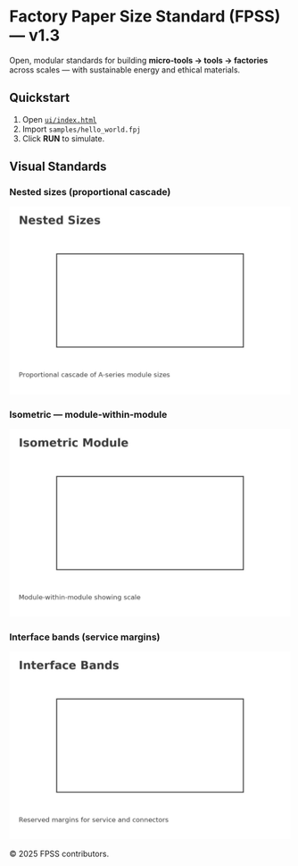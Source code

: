 # Factory Paper Size Standard (FPSS) — v1.3

Open, modular standards for building **micro‑tools → tools → factories** across scales — with sustainable energy and ethical materials.

## Quickstart

1. Open [`ui/index.html`](ui/index.html)
2. Import `samples/hello_world.fpj`
3. Click **RUN** to simulate.

## Visual Standards

### Nested sizes (proportional cascade)
![Nested sizes](assets/fpss_nested_staggered_v4.jpeg)

### Isometric — module‑within‑module
![Isometric module](assets/fpss_isometric_module.jpeg)

### Interface bands (service margins)
![Interface bands](assets/fpss_interface_bands_v1.jpeg)

© 2025 FPSS contributors.
